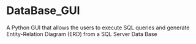 # DataBase_GUI
A Python GUI that allows the users to execute SQL queries and generate Entity-Relation Diagram (ERD) from a SQL Server Data Base 

